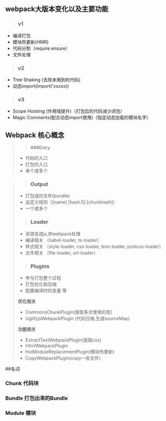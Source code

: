 ## webpack大版本变化以及主要功能
> ### v1

* 编译打包
* 模块热更新(HMR)
* 代码分割（require.ensure）
* 文件处理

> ### v2

* Tree Shaking (去除未用到的代码)
* 动态import(import('xxxxx))

> ### v3

* Scope Hoisting (作用域提升)（打包后的代码减少闭包）
* Magic Comments(配合动态import使用)（指定动态加载的模块名字）

## Webpack 核心概念
> >###Entry
> 
> * 代码的入口
> * 打包的入口
> * 单个或多个


> >### Output
> 
> * 打包成的文件(bundle)
> * 自定义规则（[name] [hash:5] [chunkhash]）
> * 一个或多个
> 
> > ### Loader
> 
> * 资源变成js,供webpack处理
> * 编译相关 （babel-loader, ts-loader）
> * 样式相关 （style-loader, css-loader, less-loader, postcss-loader）
> * 文件相关 （file-loader, url-loader）
> 
> > ### Plugins
> 
> * 参与打包整个过程
> * 打包优化和压缩
> * 配置编译时的变量 等
> 
> **优化相关**
> 
> * CommonsChunkPlugin(提取多次使用的库)
> * UglifyjsWebpackPlugin (代码压缩,生成sourceMap)
> 
> **功能相关**
> 
> * ExtractTextWebpackPlugin(提取css)
> * HtmlWebpackPlugin
> * HotModuleReplacementPlugin(模块热更新)
> * CopyWebpackPlugin(copy一些文件）
> 
> 

##名词

### Chunk 代码块

### Bundle 打包出来的Bundle

### Module 模块
